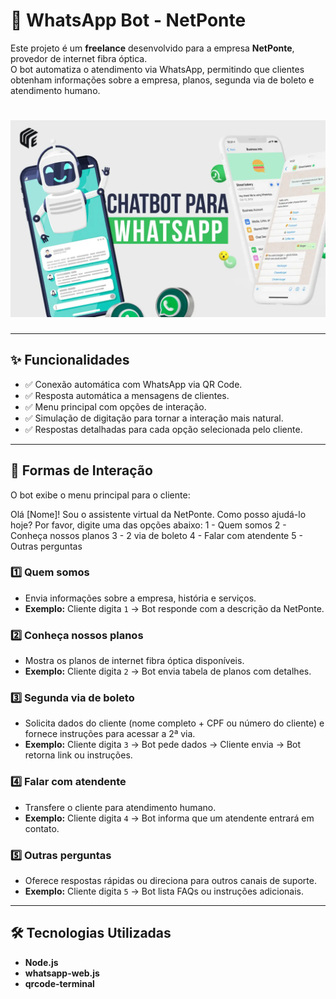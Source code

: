 # 🤖 WhatsApp Bot - NetPonte

Este projeto é um **freelance** desenvolvido para a empresa **NetPonte**, provedor de internet fibra óptica.  
O bot automatiza o atendimento via WhatsApp, permitindo que clientes obtenham informações sobre a empresa, planos, segunda via de boleto e atendimento humano.

# ![NetPonte WhatsApp Bot](imagem/Chatbot-para-WhatsApp.webp)


---

## ✨ Funcionalidades

- ✅ Conexão automática com WhatsApp via QR Code.
- ✅ Resposta automática a mensagens de clientes.
- ✅ Menu principal com opções de interação.
- ✅ Simulação de digitação para tornar a interação mais natural.
- ✅ Respostas detalhadas para cada opção selecionada pelo cliente.

---

## 💬 Formas de Interação

O bot exibe o menu principal para o cliente:

Olá [Nome]! Sou o assistente virtual da NetPonte. Como posso ajudá-lo hoje? Por favor, digite uma das opções abaixo:
1 - Quem somos
2 - Conheça nossos planos
3 - 2 via de boleto
4 - Falar com atendente
5 - Outras perguntas


### 1️⃣ Quem somos
- Envia informações sobre a empresa, história e serviços.
- **Exemplo:** Cliente digita `1` → Bot responde com a descrição da NetPonte.

### 2️⃣ Conheça nossos planos
- Mostra os planos de internet fibra óptica disponíveis.
- **Exemplo:** Cliente digita `2` → Bot envia tabela de planos com detalhes.

### 3️⃣ Segunda via de boleto
- Solicita dados do cliente (nome completo + CPF ou número do cliente) e fornece instruções para acessar a 2ª via.
- **Exemplo:** Cliente digita `3` → Bot pede dados → Cliente envia → Bot retorna link ou instruções.

### 4️⃣ Falar com atendente
- Transfere o cliente para atendimento humano.
- **Exemplo:** Cliente digita `4` → Bot informa que um atendente entrará em contato.

### 5️⃣ Outras perguntas
- Oferece respostas rápidas ou direciona para outros canais de suporte.
- **Exemplo:** Cliente digita `5` → Bot lista FAQs ou instruções adicionais.

---

## 🛠 Tecnologias Utilizadas

- **Node.js**
- **whatsapp-web.js**
- **qrcode-terminal**

